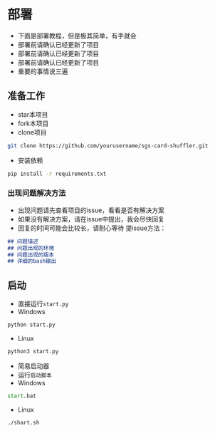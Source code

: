 # 部署
 - 下面是部署教程，但是极其简单，有手就会
 - 部署前请确认已经更新了项目
 - 部署前请确认已经更新了项目
 - 部署前请确认已经更新了项目
 - 重要的事情说三遍
## 准备工作
 - star本项目
 - fork本项目
 - clone项目
```bash
git clone https://github.com/yourusername/sgs-card-shuffler.git
```
 - 安装依赖
```bash
pip install -r requirements.txt
```
### 出现问题解决方法
 - 出现问题请先查看项目的issue，看看是否有解决方案
 - 如果没有解决方案，请在issue中提出，我会尽快回复
 - 回复的时间可能会比较长，请耐心等待
提issue方法：
```markdown
## 问题描述
## 问题出现的环境
## 问题出现的版本
## 详细的bash输出
```

## 启动
 - 直接运行`start.py`
 - Windows
```cmd
python start.py
```
 - Linux
```bash
python3 start.py
```
 - 简易启动器
 - 运行`启动脚本`
 - Windows
```cmd
start.bat
```
 - Linux
```bash
./shart.sh
```